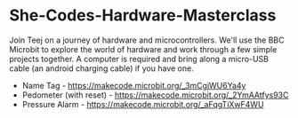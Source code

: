 # She-Codes-Hardware-Masterclass

Join Teej on a journey of hardware and microcontrollers.  We'll use the BBC Microbit to explore the world of hardware and work through a few simple projects together.  A computer is required and bring along a micro-USB cable (an android charging cable) if you have one.  

* Name Tag - https://makecode.microbit.org/_3mCgjWU6Ya4y
* Pedometer (with reset) - https://makecode.microbit.org/_2YmAAtfys93C
* Pressure Alarm - https://makecode.microbit.org/_aFqgTiXwF4WU
